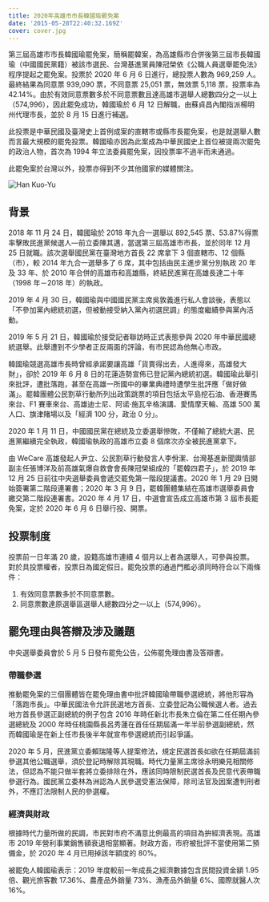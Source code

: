 ```yaml
---
title: 2020年高雄市市長韓國瑜罷免案
date: '2015-05-28T22:40:32.169Z'
cover: cover.jpg
---
```


第三屆高雄市市長韓國瑜罷免案，簡稱罷韓案，為高雄縣市合併後第三屆市長韓國瑜（中國國民黨籍）被該市選民、台灣基進黨員陳冠榮依《公職人員選舉罷免法》程序提起之罷免案。投票於 2020 年 6 月 6 日進行，總投票人數為 969,259 人。最終結果為同意票 939,090 票，不同意票 25,051 票，無效票 5,118 票，投票率為 42.14%。由於有效同意票數多於不同意票數且達高雄市選舉人總數四分之一以上（574,996），因此罷免成功，韓國瑜於 6 月 12 日解職，由蘇貞昌內閣指派楊明州代理市長，並於 8 月 15 日進行補選。

此投票是中華民國及臺灣史上首例成案的直轄市或縣市長罷免案，也是就選舉人數而言最大規模的罷免投票。韓國瑜亦因為此案成為中華民國史上首位被提兩次罷免的政治人物，首次為 1994 年立法委員罷免案，因投票率不過半而未通過。

此罷免案於台灣以外，投票亦得到不少其他國家的媒體關注。

![Han Kuo-Yu](https://upload.wikimedia.org/wikipedia/commons/6/6a/高雄市長_韓國瑜.jpg)

## 背景

2018 年 11 月 24 日，韓國瑜於 2018 年九合一選舉以 892,545 票、53.87%得票率擊敗民進黨候選人—前立委陳其邁，當選第三屆高雄市市長，並於同年 12 月 25 日就職。該次選舉國民黨在臺灣地方首長 22 席拿下 3 個直轄市、12 個縣（市），較 2014 年九合一選舉多了 6 席，其中包括由民主進步黨分別執政 20 年及 33 年、於 2010 年合併的高雄市和高雄縣，終結民進黨在高雄長達二十年（1998 年－2018 年）的執政。

2019 年 4 月 30 日，韓國瑜與中國國民黨主席吳敦義進行私人會談後，表態以「不參加黨內總統初選，但被動接受納入黨內初選民調」的態度繼續參與黨內活動。

2019 年 5 月 21 日，韓國瑜於接受記者聯訪時正式表態參與 2020 年中華民國總統選舉。此舉遭到不少學者正反兩面的評論，有市民認為他無心市政。

韓國瑜競選高雄市長時曾經承諾要讓高雄「貨賣得出去，人進得來，高雄發大財」，卻於 2019 年 6 月 8 日的花蓮造勢宣佈已登記黨內總統初選。韓國瑜此舉引來批評，遭批落跑，甚至在高雄一所國中的畢業典禮時遭學生批評應「做好做滿」。罷韓團體公民割草行動所列出政策跳票的項目包括太平島挖石油、香港賽馬來台、F1 賽車來台、高雄迪士尼、阿诺·施瓦辛格演講、愛情摩天輪、高雄 500 萬人口、旗津賭場以及「經濟 100 分，政治 0 分」。

2020 年 1 月 11 日，中國國民黨在總統及立委選舉慘敗，不僅輸了總統大選、民進黨繼續完全執政，韓國瑜執政的高雄市立委 8 個席次亦全被民進黨拿下。

由 WeCare 高雄發起人尹立、公民割草行動發言人李佾潔、台灣基進新聞輿情部副主任張博洋及前高雄氣爆自救會會長陳冠榮組成的「罷韓四君子」，於 2019 年 12 月 25 日前往中央選舉委員會遞交罷免第一階段提議書。2020 年 1 月 29 日開始簽署第二階段連署書；2020 年 3 月 9 日，罷韓團體集結在高雄市選舉委員會繳交第二階段連署書。2020 年 4 月 17 日，中選會宣告成立高雄市第 3 屆市長罷免案，定於 2020 年 6 月 6 日舉行投、開票。

## 投票制度

投票前一日年滿 20 歲，設籍高雄市連續 4 個月以上者為選舉人，可參與投票。對於具投票權者，投票日為國定假日。罷免投票的通過門檻必須同時符合以下兩條件：

1. 有效同意票數多於不同意票數。
2. 同意票數達原選舉區選舉人總數四分之一以上（574,996）。

## 罷免理由與答辯及涉及議題

中央選舉委員會於 5 月 5 日發布罷免公告，公佈罷免理由書及答辯書。

### 帶職參選

推動罷免案的三個團體皆在罷免理由書中批評韓國瑜帶職參選總統，將他形容為「落跑市長」。中華民國法令允許民選地方首長、立委登記為公職候選人者。過去地方首長參選正副總統的例子包含 2016 年時任新北市長朱立倫在第二任任期內參選總統及 2000 年時任桃園縣長呂秀蓮在首任任期屆滿一年半前參選副總統，然而韓國瑜是在新上任市長後半年就宣布參選總統而引起爭議。

2020 年 5 月，民進黨立委賴瑞隆等人提案修法，規定民選首長如欲在任期屆滿前參選其他公職選舉，須於登記時解除其現職。時代力量黨主席徐永明樂見相關修法，但認為不能只做半套將立委排除在外，應該同時限制民選首長及民意代表帶職參選行為。國民黨立委林為洲認為人民參選受憲法保障，除司法官及因案遭判刑者外，不應訂法限制人民的參選權。

### 經濟與財政

根據時代力量所做的民調，市民對市府不滿意比例最高的項目為拚經濟表現。高雄市 2019 年營利事業銷售額衰退相當顯著。財政方面，市府被批評不當使用第二預備金，於 2020 年 4 月已用掉該年額度的 80%。

被罷免人韓國瑜表示：2019 年度較前一年成長之經濟數據包含民間投資金額 1.95 倍、觀光旅客數 17.36%、農產品外銷量 73%、漁產品外銷量 6%、國際就醫人次 16%。
